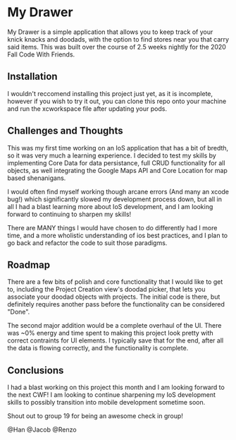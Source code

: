 # My Drawer

My Drawer is a simple application that allows you to keep track of your knick knacks and doodads, with the option to find stores near you that carry said items. This was built over the course of 2.5 weeks nightly for the 2020 Fall Code With Friends.

## Installation

I wouldn't reccomend installing this project just yet, as it is incomplete, however if you wish to try it out, you can clone this repo onto your machine and run the xcworkspace file after updating your pods.

## Challenges and Thoughts

This was my first time working on an IoS application that has a bit of bredth, so it was very much a learning experience. I decided to test my skills by implementing Core Data for data persistance, full CRUD functionality for all objects, as well integrating the Google Maps API and Core Location for map based shenanigans.

I would often find myself working though arcane errors (And many an xcode bug!) which significantly slowed my development process down, but all in all I had a blast learning more about IoS development, and I am looking forward to continuing to sharpen my skills!

There are MANY things I would have chosen to do differently had I more time, and a more wholistic understanding of ios best practices, and I plan to go back and refactor the code to suit those paradigms.


## Roadmap

There are a few bits of polish and core functionality that I would like to get to, including the Project Creation view's doodad picker, that lets you associate your doodad objects with projects. The initial code is there, but definitely requires another pass before the functionality can be considered "Done".

The second major addition would be a complete overhaul of the UI. There was ~0% energy and time spent to making this project look pretty with correct contraints for UI elements. I typically save that for the end, after all the data is flowing correctly, and the functionality is complete.

## Conclusions

I had a blast working on this project this month and I am looking forward to the next CWF! I am looking to continue sharpening my IoS development skills to possibly transition into mobile development sometime soon.

Shout out to group 19 for being an awesome check in group!

@Han
@Jacob
@Renzo

